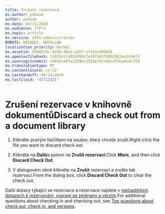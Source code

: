 ```yaml
---
title: Zrušení rezervace
ms.author: pebaum
author: pebaum
ms.date: 04/21/2020
ms.audience: ITPro
ms.topic: article
ms.service: o365-administration
ROBOTS: NOINDEX, NOFOLLOW
localization_priority: Normal
ms.assetid: 4d86bf9c-8158-40e2-a26f-cffe1ed856d1
ms.openlocfilehash: 51835611492b70627ef8f563f98b2922ee1454f3
ms.sourcegitcommit: c6692ce0fa1358ec3529e59ca0ecdfdea4cdc759
ms.translationtype: MT
ms.contentlocale: cs-CZ
ms.lasthandoff: 09/14/2020
ms.locfileid: "47712321"
---
```

# <a name="discard-a-check-out-from-a-document-library"></a><span data-ttu-id="26b19-102">Zrušení rezervace v knihovně dokumentů</span><span class="sxs-lookup"><span data-stu-id="26b19-102">Discard a check out from a document library</span></span>

1. <span data-ttu-id="26b19-103">Klikněte pravým tlačítkem na soubor, který chcete zrušit.</span><span class="sxs-lookup"><span data-stu-id="26b19-103">Right-click the file you want to discard check out.</span></span>
    
2. <span data-ttu-id="26b19-104">Klikněte na **Další**a potom na **Zrušit rezervaci**.</span><span class="sxs-lookup"><span data-stu-id="26b19-104">Click **More**, and then click **Discard Check Out**.</span></span> 
    
3. <span data-ttu-id="26b19-105">V dialogovém okně klikněte na **Zrušit** rezervaci a zrušte tak rezervaci.</span><span class="sxs-lookup"><span data-stu-id="26b19-105">From the dialog box, click **Discard Check Out** to clear the check out.</span></span> 
    
<span data-ttu-id="26b19-106">Další dotazy týkající se rezervace a rezervace najdete v [nejčastějších dotazech k rezervování, vracení se změnami a verzím](https://go.microsoft.com/fwlink/?linkid=2018786).</span><span class="sxs-lookup"><span data-stu-id="26b19-106">For additional questions about checking in and checking out, see [Top questions about check out, check in, and versions](https://go.microsoft.com/fwlink/?linkid=2018786).</span></span>
  

